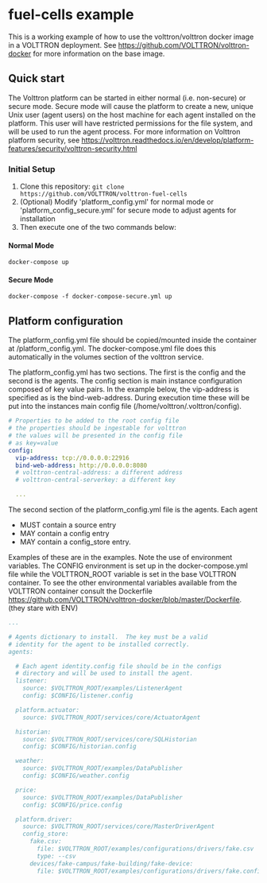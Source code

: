 # fuel-cells example

This is a working example of how to use the volttron/volttron docker image in a VOLTTRON deployment.  See https://github.com/VOLTTRON/volttron-docker for more information on the base image.

## Quick start

The Volttron platform can be started in either normal (i.e. non-secure) or secure mode. Secure mode
will cause the platform to create a new, unique Unix user (agent users) on the host machine for each agent installed on the platform. 
This user will have restricted permissions for the file system, and will be used to run the agent process. 
For more information on Volttron platform security, see https://volttron.readthedocs.io/en/develop/platform-features/security/volttron-security.html

### Initial Setup

1. Clone this repository: ```git clone https://github.com/VOLTTRON/volttron-fuel-cells```
1. (Optional) Modify 'platform_config.yml' for normal mode or 'platform_config_secure.yml' for secure mode 
to adjust agents for installation
1. Then execute one of the two commands below:

#### Normal Mode  

```
docker-compose up
```

#### Secure Mode

```
docker-compose -f docker-compose-secure.yml up
```


## Platform configuration

The platform_config.yml file should be copied/mounted inside the container at /platform_config.yml.  The docker-compose.yml file does this automatically in the volumes section of the volttron service.

The platform_config.yml has two sections.  The first is the config and the second is the agents.  The config section is main instance configuration composed of key value pairs.  In the example below, the vip-address is specified as is the bind-web-address.  During execution time these will be put into the instances main config file (/home/volttron/.volttron/config).

```` yaml
# Properties to be added to the root config file
# the properties should be ingestable for volttron
# the values will be presented in the config file
# as key=value
config:
  vip-address: tcp://0.0.0.0:22916
  bind-web-address: http://0.0.0.0:8080
  # volttron-central-address: a different address
  # volttron-central-serverkey: a different key

  ...
````

The second section of the platform_config.yml file is the agents.  Each agent

- MUST contain a source entry
- MAY contain a config entry
- MAY contain a config_store entry.

Examples of these are in the examples.  Note the use of environment variables.  The CONFIG environment is set up in the docker-compose.yml file while the VOLTTRON_ROOT variable is set in the base VOLTTRON container.  To see the other environmental variables available from the VOLTTRON container consult the Dockerfile https://github.com/VOLTTRON/volttron-docker/blob/master/Dockerfile.  (they stare with ENV)


```` yaml
...

# Agents dictionary to install.  The key must be a valid
# identity for the agent to be installed correctly.
agents:

  # Each agent identity.config file should be in the configs
  # directory and will be used to install the agent.
  listener:
    source: $VOLTTRON_ROOT/examples/ListenerAgent
    config: $CONFIG/listener.config

  platform.actuator:
    source: $VOLTTRON_ROOT/services/core/ActuatorAgent

  historian:
    source: $VOLTTRON_ROOT/services/core/SQLHistorian
    config: $CONFIG/historian.config

  weather:
    source: $VOLTTRON_ROOT/examples/DataPublisher
    config: $CONFIG/weather.config

  price:
    source: $VOLTTRON_ROOT/examples/DataPublisher
    config: $CONFIG/price.config

  platform.driver:
    source: $VOLTTRON_ROOT/services/core/MasterDriverAgent
    config_store:
      fake.csv:
        file: $VOLTTRON_ROOT/examples/configurations/drivers/fake.csv
        type: --csv
      devices/fake-campus/fake-building/fake-device:
        file: $VOLTTRON_ROOT/examples/configurations/drivers/fake.config
````
